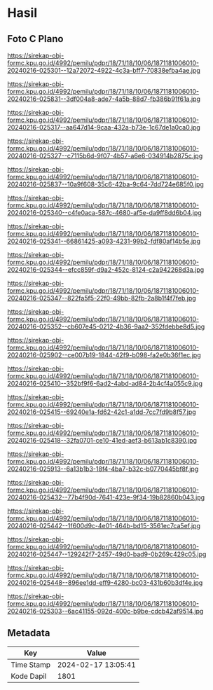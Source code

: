 # Hasil

## Foto C Plano

https://sirekap-obj-formc.kpu.go.id/4992/pemilu/pdpr/18/71/18/10/06/1871181006010-20240216-025301--12a72072-4922-4c3a-bff7-70838efba4ae.jpg

https://sirekap-obj-formc.kpu.go.id/4992/pemilu/pdpr/18/71/18/10/06/1871181006010-20240216-025831--3df004a8-ade7-4a5b-88d7-fb386b91f61a.jpg

https://sirekap-obj-formc.kpu.go.id/4992/pemilu/pdpr/18/71/18/10/06/1871181006010-20240216-025317--aa647d14-9caa-432a-b73e-1c67de1a0ca0.jpg

https://sirekap-obj-formc.kpu.go.id/4992/pemilu/pdpr/18/71/18/10/06/1871181006010-20240216-025327--c7115b6d-9f07-4b57-a6e6-034914b2875c.jpg

https://sirekap-obj-formc.kpu.go.id/4992/pemilu/pdpr/18/71/18/10/06/1871181006010-20240216-025837--10a9f608-35c6-42ba-9c64-7dd724e685f0.jpg

https://sirekap-obj-formc.kpu.go.id/4992/pemilu/pdpr/18/71/18/10/06/1871181006010-20240216-025340--c4fe0aca-587c-4680-af5e-da9ff8dd6b04.jpg

https://sirekap-obj-formc.kpu.go.id/4992/pemilu/pdpr/18/71/18/10/06/1871181006010-20240216-025341--66861425-a093-4231-99b2-fdf80af14b5e.jpg

https://sirekap-obj-formc.kpu.go.id/4992/pemilu/pdpr/18/71/18/10/06/1871181006010-20240216-025344--efcc859f-d9a2-452c-8124-c2a942268d3a.jpg

https://sirekap-obj-formc.kpu.go.id/4992/pemilu/pdpr/18/71/18/10/06/1871181006010-20240216-025347--822fa5f5-22f0-49bb-82fb-2a8b1f4f7feb.jpg

https://sirekap-obj-formc.kpu.go.id/4992/pemilu/pdpr/18/71/18/10/06/1871181006010-20240216-025352--cb607e45-0212-4b36-9aa2-352fdebbe8d5.jpg

https://sirekap-obj-formc.kpu.go.id/4992/pemilu/pdpr/18/71/18/10/06/1871181006010-20240216-025902--ce007b19-1844-42f9-b098-fa2e0b36f1ec.jpg

https://sirekap-obj-formc.kpu.go.id/4992/pemilu/pdpr/18/71/18/10/06/1871181006010-20240216-025410--352bf9f6-6ad2-4abd-ad84-2b4cf4a055c9.jpg

https://sirekap-obj-formc.kpu.go.id/4992/pemilu/pdpr/18/71/18/10/06/1871181006010-20240216-025415--69240e1a-fd62-42c1-a1dd-7cc7fd9b8f57.jpg

https://sirekap-obj-formc.kpu.go.id/4992/pemilu/pdpr/18/71/18/10/06/1871181006010-20240216-025418--32fa0701-ce10-41ed-aef3-b613ab1c8390.jpg

https://sirekap-obj-formc.kpu.go.id/4992/pemilu/pdpr/18/71/18/10/06/1871181006010-20240216-025913--6a13b1b3-18f4-4ba7-b32c-b0770445bf8f.jpg

https://sirekap-obj-formc.kpu.go.id/4992/pemilu/pdpr/18/71/18/10/06/1871181006010-20240216-025432--77b4f90d-7641-423e-9f34-19b82860b043.jpg

https://sirekap-obj-formc.kpu.go.id/4992/pemilu/pdpr/18/71/18/10/06/1871181006010-20240216-025442--1f600d9c-4e01-464b-bd15-3561ec7ca5ef.jpg

https://sirekap-obj-formc.kpu.go.id/4992/pemilu/pdpr/18/71/18/10/06/1871181006010-20240216-025447--129242f7-2457-49d0-bad9-0b269c429c05.jpg

https://sirekap-obj-formc.kpu.go.id/4992/pemilu/pdpr/18/71/18/10/06/1871181006010-20240216-025448--896ee1dd-eff9-4280-bc03-431b60b3df4e.jpg

https://sirekap-obj-formc.kpu.go.id/4992/pemilu/pdpr/18/71/18/10/06/1871181006010-20240216-025303--6ac41155-092d-400c-b9be-cdcb42af9514.jpg


## Metadata

| Key        | Value               |
| ---------- | ------------------- |
| Time Stamp | 2024-02-17 13:05:41 |
| Kode Dapil | 1801                |



